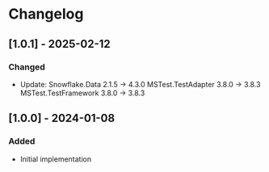 # Changelog

## [1.0.1] - 2025-02-12
### Changed
- Update:
    Snowflake.Data        2.1.5 -> 4.3.0
    MSTest.TestAdapter    3.8.0 -> 3.8.3
    MSTest.TestFramework  3.8.0 -> 3.8.3


## [1.0.0] - 2024-01-08
### Added
- Initial implementation